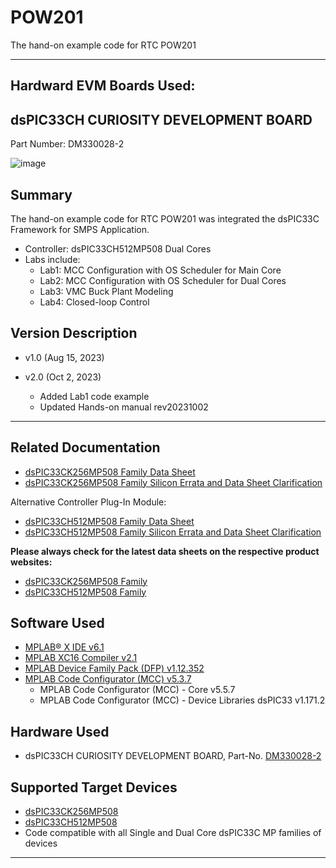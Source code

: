 # POW201
 The hand-on example code for RTC POW201

- - -
## Hardward EVM Boards Used:
## dsPIC33CH CURIOSITY DEVELOPMENT BOARD
Part Number: DM330028-2

![image](https://github.com/EdwardLeeTW/POW201/assets/61537309/05d8e84e-6c43-400a-9cac-3c0434f7ccf8)


## Summary

The hand-on example code for RTC POW201 was integrated the dsPIC33C Framework for SMPS Application.
- Controller: dsPIC33CH512MP508 Dual Cores
- Labs include:
  - Lab1: MCC Configuration with OS Scheduler for Main Core
  - Lab2: MCC Configuration with OS Scheduler for Dual Cores
  - Lab3: VMC Buck Plant Modeling
  - Lab4: Closed-loop Control


## Version Description

- v1.0 (Aug 15, 2023)

- v2.0 (Oct 2, 2023)
  - Added Lab1 code example
  - Updated Hands-on manual rev20231002
    
- - -

## Related Documentation

- [dsPIC33CK256MP508 Family Data Sheet](https://ww1.microchip.com/downloads/en/DeviceDoc/dsPIC33CK256MP508-Family-Data-Sheet-DS70005349G.pdf)
- [dsPIC33CK256MP508 Family Silicon Errata and Data Sheet Clarification](https://ww1.microchip.com/downloads/en/DeviceDoc/dsPIC33CK256MP508-Family-Silicon-Errata-and-Data-Sheet-Clarification-DS80000796G.pdf)

Alternative Controller Plug-In Module:
- [dsPIC33CH512MP508 Family Data Sheet](http://ww1.microchip.com/downloads/en/DeviceDoc/dsPIC33CH512MP508-Family-Data-Sheet-DS70005371D.pdf)
- [dsPIC33CH512MP508 Family Silicon Errata and Data Sheet Clarification](http://ww1.microchip.com/downloads/en/DeviceDoc/dsPIC33CH512MP508-Family-Silicon-Errata-and-Data-Sheet-Clarification-DS80000805F.pdf)

**Please always check for the latest data sheets on the respective product websites:**
- [dsPIC33CK256MP508 Family](https://www.microchip.com/dsPIC33CK256MP508)
- [dsPIC33CH512MP508 Family](https://www.microchip.com/dsPIC33CH512MP508)

## Software Used 

- [MPLAB® X IDE v6.1](https://www.microchip.com/en-us/tools-resources/develop/mplab-x-ide)
- [MPLAB XC16 Compiler v2.1](https://www.microchip.com/en-us/tools-resources/develop/mplab-xc-compilers)
- [MPLAB Device Family Pack (DFP) v1.12.352](https://microchipsupport.force.com/s/article/Choose-DFP--Device-Family-Pack--in-MPLAB-X-IDE)
- [MPLAB Code Configurator (MCC) v5.3.7](https://www.microchip.com/mcc)
    - MPLAB Code Configurator (MCC) - Core v5.5.7
    - MPLAB Code Configurator (MCC) - Device Libraries dsPIC33 v1.171.2

## Hardware Used

- dsPIC33CH CURIOSITY DEVELOPMENT BOARD, Part-No. [DM330028-2](https://www.microchip.com/en-us/development-tool/dm330028-2)

## Supported Target Devices

- [dsPIC33CK256MP508](https://www.microchip.com/dsPIC33CK256MP508)
- [dsPIC33CH512MP508](https://www.microchip.com/dsPIC33CH512MP508)
- Code compatible with all Single and Dual Core dsPIC33C MP families of devices

- - -
